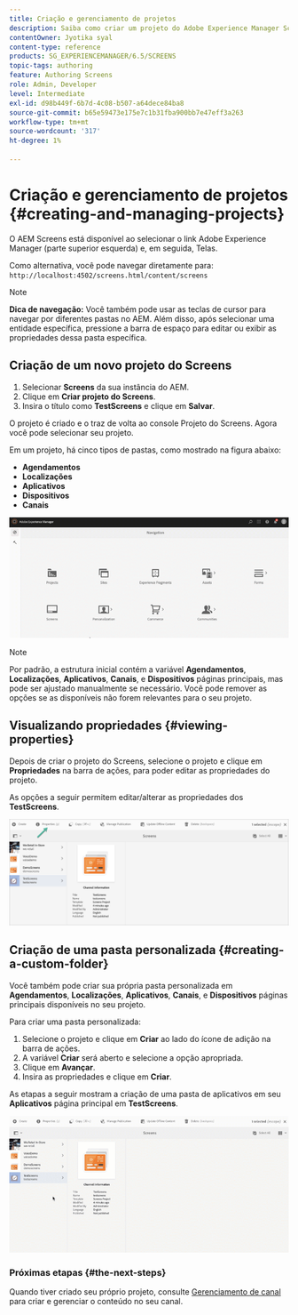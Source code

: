 ```yaml
---
title: Criação e gerenciamento de projetos
description: Saiba como criar um projeto do Adobe Experience Manager Screens.
contentOwner: Jyotika syal
content-type: reference
products: SG_EXPERIENCEMANAGER/6.5/SCREENS
topic-tags: authoring
feature: Authoring Screens
role: Admin, Developer
level: Intermediate
exl-id: d98b449f-6b7d-4c08-b507-a64dece84ba8
source-git-commit: b65e59473e175e7c1b31fba900bb7e47eff3a263
workflow-type: tm+mt
source-wordcount: '317'
ht-degree: 1%

---
```


# Criação e gerenciamento de projetos {#creating-and-managing-projects}

O AEM Screens está disponível ao selecionar o link Adobe Experience Manager (parte superior esquerda) e, em seguida, Telas.

Como alternativa, você pode navegar diretamente para: `http://localhost:4502/screens.html/content/screens`

>[!NOTE]
>**Dica de navegação:**
>Você também pode usar as teclas de cursor para navegar por diferentes pastas no AEM. Além disso, após selecionar uma entidade específica, pressione a barra de espaço para editar ou exibir as propriedades dessa pasta específica.

## Criação de um novo projeto do Screens

1. Selecionar **Screens** da sua instância do AEM.
1. Clique em **Criar projeto do Screens**.
1. Insira o título como **TestScreens** e clique em **Salvar**.

O projeto é criado e o traz de volta ao console Projeto do Screens. Agora você pode selecionar seu projeto.

Em um projeto, há cinco tipos de pastas, como mostrado na figura abaixo:

* **Agendamentos**
* **Localizações**
* **Aplicativos**
* **Dispositivos**
* **Canais**

![player1](assets/create-project.gif)

>[!NOTE]
>
>Por padrão, a estrutura inicial contém a variável **Agendamentos**, **Localizações**, **Aplicativos**, **Canais**, e **Dispositivos** páginas principais, mas pode ser ajustado manualmente se necessário. Você pode remover as opções se as disponíveis não forem relevantes para o seu projeto.


## Visualizando propriedades {#viewing-properties}

Depois de criar o projeto do Screens, selecione o projeto e clique em **Propriedades** na barra de ações, para poder editar as propriedades do projeto.

As opções a seguir permitem editar/alterar as propriedades dos **TestScreens**.

![imagem](assets/create-project2.png)

## Criação de uma pasta personalizada {#creating-a-custom-folder}

Você também pode criar sua própria pasta personalizada em **Agendamentos**, **Localizações**, **Aplicativos**, **Canais**, e **Dispositivos** páginas principais disponíveis no seu projeto.

Para criar uma pasta personalizada:

1. Selecione o projeto e clique em **Criar** ao lado do ícone de adição na barra de ações.
1. A variável **Criar** será aberto e selecione a opção apropriada.
1. Clique em **Avançar**.
1. Insira as propriedades e clique em **Criar**.

As etapas a seguir mostram a criação de uma pasta de aplicativos em seu **Aplicativos** página principal em **TestScreens**.

![player2-1](assets/create-project3.gif)

### Próximas etapas {#the-next-steps}

Quando tiver criado seu próprio projeto, consulte [Gerenciamento de canal](managing-channels.md) para criar e gerenciar o conteúdo no seu canal.
